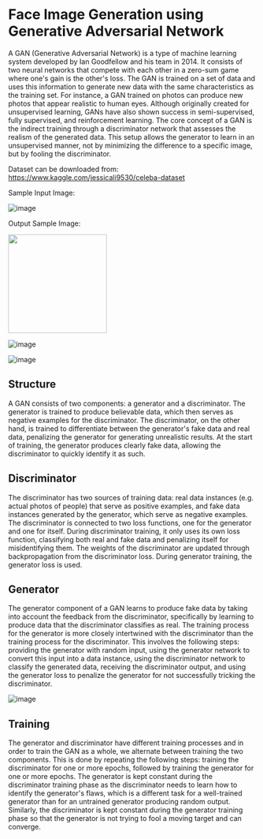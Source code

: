 # Face Image Generation using Generative Adversarial Network

A GAN (Generative Adversarial Network) is a type of machine learning system developed by Ian Goodfellow and his team in 2014. It consists of two neural networks that compete with each other in a zero-sum game where one's gain is the other's loss. The GAN is trained on a set of data and uses this information to generate new data with the same characteristics as the training set. For instance, a GAN trained on photos can produce new photos that appear realistic to human eyes. Although originally created for unsupervised learning, GANs have also shown success in semi-supervised, fully supervised, and reinforcement learning. The core concept of a GAN is the indirect training through a discriminator network that assesses the realism of the generated data. This setup allows the generator to learn in an unsupervised manner, not by minimizing the difference to a specific image, but by fooling the discriminator.

Dataset can be downloaded from: https://www.kaggle.com/jessicali9530/celeba-dataset

Sample Input Image:

![image](https://user-images.githubusercontent.com/38975177/217202336-bcc4412b-b794-4002-bf4e-a816570c2f05.png)


Output Sample Image:

<img src="https://user-images.githubusercontent.com/38975177/217202616-a28ebd05-76c3-440c-9d2b-da6b56f1aeb9.png" width="200" height="200">

![image](https://user-images.githubusercontent.com/38975177/217202829-e243943e-3978-4b4c-a03a-da7b7210549c.png)

![image](https://user-images.githubusercontent.com/38975177/217202871-f9fb5466-7cae-4a96-b9e2-aeadd1570829.png)

## Structure

A GAN consists of two components: a generator and a discriminator. The generator is trained to produce believable data, which then serves as negative examples for the discriminator. The discriminator, on the other hand, is trained to differentiate between the generator's fake data and real data, penalizing the generator for generating unrealistic results. At the start of training, the generator produces clearly fake data, allowing the discriminator to quickly identify it as such.

## Discriminator

The discriminator has two sources of training data: real data instances (e.g. actual photos of people) that serve as positive examples, and fake data instances generated by the generator, which serve as negative examples. The discriminator is connected to two loss functions, one for the generator and one for itself. During discriminator training, it only uses its own loss function, classifying both real and fake data and penalizing itself for misidentifying them. The weights of the discriminator are updated through backpropagation from the discriminator loss. During generator training, the generator loss is used.

## Generator

The generator component of a GAN learns to produce fake data by taking into account the feedback from the discriminator, specifically by learning to produce data that the discriminator classifies as real. The training process for the generator is more closely intertwined with the discriminator than the training process for the discriminator. This involves the following steps: providing the generator with random input, using the generator network to convert this input into a data instance, using the discriminator network to classify the generated data, receiving the discriminator output, and using the generator loss to penalize the generator for not successfully tricking the discriminator.

![image](https://user-images.githubusercontent.com/38975177/217203818-7f77ad97-ce84-4b30-b432-0c3106f18402.png)


## Training

The generator and discriminator have different training processes and in order to train the GAN as a whole, we alternate between training the two components. This is done by repeating the following steps: training the discriminator for one or more epochs, followed by training the generator for one or more epochs. The generator is kept constant during the discriminator training phase as the discriminator needs to learn how to identify the generator's flaws, which is a different task for a well-trained generator than for an untrained generator producing random output. Similarly, the discriminator is kept constant during the generator training phase so that the generator is not trying to fool a moving target and can converge.
